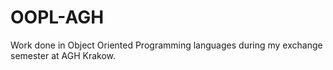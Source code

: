 # OOPL-AGH
Work done in Object Oriented Programming languages during my exchange semester at AGH Krakow.
